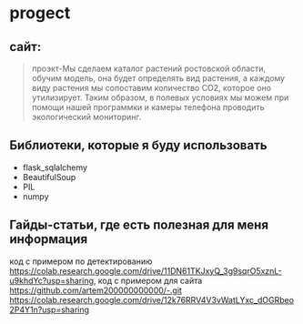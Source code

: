# progect
## сайт:
> проэкт-Мы сделаем каталог растений ростовской области, обучим модель, она будет определять вид растения, а каждому виду растения мы сопоставим количество СО2, которое оно утилизирует. Таким образом, в полевых условиях мы можем при помощи нашей программки и камеры телефона проводить экологический мониторинг.

## Библиотеки, которые я буду использовать
- flask_sqlalchemy
- BeautifulSoup
- PIL
- numpy
## Гайды-статьи, где есть полезная для меня информация
код с примером по детектированию https://colab.research.google.com/drive/11DN61TKJxyQ_3g9sqrO5xznL-u9khdYc?usp=sharing, код с примером для сайта https://github.com/artem200000000000/-.git https://colab.research.google.com/drive/12k76RRV4V3vWatLYxc_dOGRbeo2P4Y1n?usp=sharing




